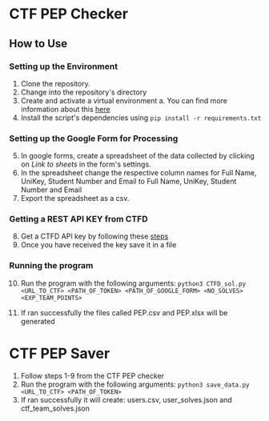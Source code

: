 # CTF PEP Checker

## How to Use
### Setting up the Environment
1. Clone the repository.
2. Change into the repository's directory
3. Create and activate a virtual environment
    a. You can find more information about this [here](https://packaging.python.org/en/latest/guides/installing-using-pip-and-virtual-environments/)
4. Install the script's dependencies using
    `pip install -r requirements.txt`
### Setting up the Google Form for Processing
5. In google forms, create a spreadsheet of the data collected by clicking on *Link to sheets* in the form's settings.
6. In the spreadsheet change the respective column names for Full Name, UniKey, Student Number and Email to Full Name, UniKey, Student Number and Email
7. Export the spreadsheet as a csv.
### Getting a REST API KEY from CTFD
8. Get a CTFD API key by following these [steps](https://docs.ctfd.io/docs/api/getting-started/#generating-an-admin-access-token)
9. Once you have received the key save it in a file
### Running the program
10. Run the program with the following arguments:
    `python3 CTFD_sol.py <URL_TO_CTF> <PATH_OF_TOKEN> <PATH_OF_GOOGLE_FORM> <NO_SOLVES> <EXP_TEAM_POINTS>`

11. If ran successfully the files called PEP.csv and PEP.xlsx will be generated

# CTF PEP Saver
1. Follow steps 1-9 from the CTF PEP checker
2. Run the program with the following arguments:
    `python3 save_data.py <URL_TO_CTF> <PATH_OF_TOKEN>`
3. If ran successfully it will create: users.csv, user_solves.json and ctf_team_solves.json